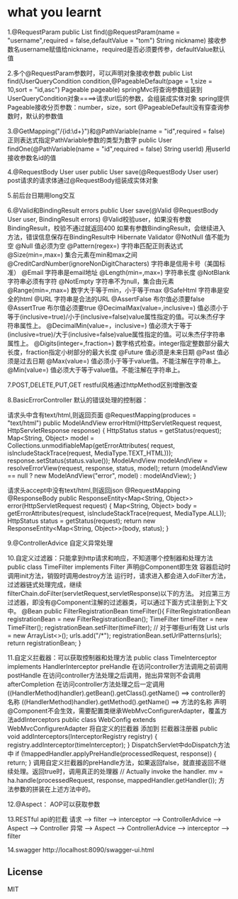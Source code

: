 # what you learnt #

1.@RequestParam
public List<User> find(@RequestParam(name = "username",required = false,defaultValue = "tom") String nickname)
接收参数名username赋值给nickname，required是否必须要传参，defaultValue默认值

2.多个@RequestParam参数时，可以声明对象接收参数
public List<User> find(UserQueryCondition condition,@PageableDefault(page = 1,size = 10,sort = "id,asc") Pageable pageable)
springMvc将查询参数组装到UserQueryCondition对象====>请求url后的参数，会组装成实体对象
spring提供Pageable接收分页参数：number，size，sort
@PageableDefault没有穿查询参数时，默认的参数值

3.@GetMapping("/{id:\\d+}")和@PathVariable(name = "id",required = false)
正则表达式指定PathVariable参数的类型为数字
public User findOne(@PathVariable(name = "id",required = false) String userId)
用userId接收参数名id的值

4.@RequestBody User user
public User save(@RequestBody User user)
post请求的请求体通过@RequestBody组装成实体对象

5.前后台日期用long交互

6.@Valid和BindingResult errors
public User save(@Valid @RequestBody User user, BindingResult errors)
@Valid校验user，如果没有参数BindingResult，校验不通过就返回400
如果有参数BindingResult，会继续进入方法，错误信息保存在BindingResult中
Hibernate Validator
@NotNull    值不能为空
@Null   值必须为空
@Pattern(regex=)    字符串匹配正则表达式
@Size(min=,max=)    集合元素在min和max之间
@CreditCardNumber(ignoreNonDigitCharacters) 字符串是信用卡号（美国标准）
@Email  字符串是email地址
@Length(min=,max=)  字符串长度
@NotBlank   字符串必须有字符
@NotEmpty   字符串不为null，集合由元素
@Range(min=,max=)   数字大于等于min，小于等于max
@SafeHtml   字符串是安全的html
@URL    字符串是合法的URL
@AssertFalse    布尔值必须要false
@AssertTrue 布尔值必须要true
@DecimalMax(value=,inclusive=)  值必须小于等于(inclusive=true)/小于(inclusive=false)value属性指定的值。可以朱杰仔字符串属性上。
@DecimalMin(value=，inclusive=)  值必须大于等于(inclusive=true)/大于(inclusive=false)value属性指定的值。可以朱杰仔字符串属性上。
@Digits(integer=,fraction=) 数字格式检查。integer指定整数部分最大长度，fraction指定小树部分的最大长度
@Future 值必须是未来日期
@Past   值必须是过去日期
@Max(value=)    值必须小于等于value值。不能注解在字符串上。
@Min(value=)    值必须大于等于value值。不能注解在字符串上。

7.POST,DELETE,PUT,GET
restful风格通过httpMethod区别增删改查

8.BasicErrorController
默认的错误处理的控制器：

请求头中含有text/html,则返回页面
@RequestMapping(produces = "text/html")
	public ModelAndView errorHtml(HttpServletRequest request,
			HttpServletResponse response) {
		HttpStatus status = getStatus(request);
		Map<String, Object> model = Collections.unmodifiableMap(getErrorAttributes(
				request, isIncludeStackTrace(request, MediaType.TEXT_HTML)));
		response.setStatus(status.value());
		ModelAndView modelAndView = resolveErrorView(request, response, status, model);
		return (modelAndView == null ? new ModelAndView("error", model) : modelAndView);
	}

请求头accept中没有text/html,则返回json
@RequestMapping
@ResponseBody
public ResponseEntity<Map<String, Object>> error(HttpServletRequest request) {
    Map<String, Object> body = getErrorAttributes(request,
            isIncludeStackTrace(request, MediaType.ALL));
    HttpStatus status = getStatus(request);
    return new ResponseEntity<Map<String, Object>>(body, status);
}

9.@ControllerAdvice
自定义异常处理

10.自定义过滤器：只能拿到http请求和响应，不知道哪个控制器和处理方法
public class TimeFilter implements Filter
声明@Component即生效
容器启动时调用init方法，销毁时调用destroy方法
运行时，请求进入都会进入doFilter方法，过滤器链式处理完成，继续filterChain.doFilter(servletRequest,servletResponse)以下的方法。
对应第三方过滤器，即没有@Component注解的过滤器类，可以通过下面方式注册到上下文中。
@Bean
public FilterRegistrationBean timeFilter(){
    FilterRegistrationBean registrationBean = new FilterRegistrationBean();
    TimeFilter timeFilter = new TimeFilter();
    registrationBean.setFilter(timeFilter);
    //  对于哪些url有效
    List<String> urls = new ArrayList<>();
    urls.add("/*");
    registrationBean.setUrlPatterns(urls);
    return registrationBean;
}

11.自定义拦截器：可以获取控制器和处理方法
public class TimeInterceptor implements HandlerInterceptor
preHandle 在访问controller方法调用之前调用
postHandle 在访问controller方法处理之后调用，抛出异常则不会调用
afterCompletion 在访问controller方法处理之后一定调用
((HandlerMethod)handler).getBean().getClass().getName()  ==> controller的名称
((HandlerMethod)handler).getMethod().getName() ==> 方法的名称
声明@Component不会生效，需要配置类继承WebMvcConfigurerAdapter，覆盖方法addInterceptors
public class WebConfig extends WebMvcConfigurerAdapter
将自定义的拦截器 添加到 拦截器注册器
public void addInterceptors(InterceptorRegistry registry) {
    registry.addInterceptor(timeInterceptor);
}
DispatchServlet中doDispatch方法中
if (!mappedHandler.applyPreHandle(processedRequest, response)) {
    return;
}
调用自定义拦截器的preHandle方法，如果返回false，就直接返回不继续处理。返回true时，调用真正的处理器
// Actually invoke the handler.
mv = ha.handle(processedRequest, response, mappedHandler.getHandler());
方法参数的拼装在上述方法中的。

12.@Aspect： AOP可以获取参数

13.RESTful api的拦截
请求 --> filter --> interceptor --> ControllerAdvice --> Aspect --> Controller
异常 --> Aspect --> ControllerAdvice --> interceptor --> filter

14.swagger
http://localhost:8090/swagger-ui.html



## License

MIT

